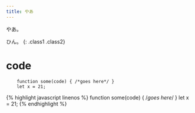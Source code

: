 ```yaml
---
title: やあ
---
```


やあ。

ひん。
{: .class1 .class2}

<style>
  .class1 {
    color: red;
  }
</style>

# code

```
    function some(code) { /*goes here*/ }
    let x = 21;
```

{% highlight javascript linenos %}
    function some(code) { /*goes here*/ }
    let x = 21;
{% endhighlight %}